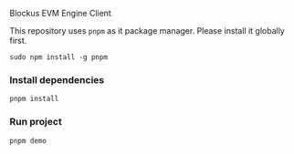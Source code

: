 Blockus EVM Engine Client

This repository uses `pnpm` as it package manager. Please install it globally first.

```
sudo npm install -g pnpm
```

### Install dependencies

```
pnpm install
```

### Run project

```
pnpm demo
```
